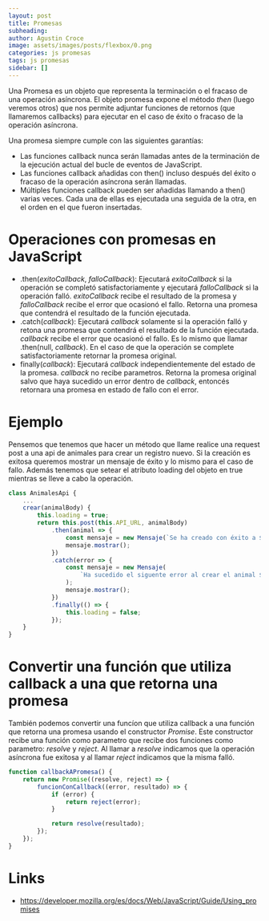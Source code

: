 ```yaml
---
layout: post
title: Promesas
subheading: 
author: Agustin Croce
image: assets/images/posts/flexbox/0.png
categories: js promesas
tags: js promesas
sidebar: []
---
```


Una Promesa es un objeto que representa la terminación o el fracaso de una operación asíncrona. El objeto promesa expone el método *then* (luego veremos otros) que nos permite adjuntar funciones de retornos (que llamaremos callbacks) para ejecutar en el caso de éxito o fracaso de la operación asíncrona.

Una promesa siempre cumple con las siguientes garantías:

* Las funciones callback nunca serán llamadas antes de la terminación de la ejecución actual del bucle de eventos de JavaScript.
* Las funciones callback añadidas con then() incluso después del éxito o fracaso de la operación asíncrona serán llamadas.
* Múltiples funciones callback pueden ser añadidas llamando a then() varias veces. Cada una de ellas es ejecutada una seguida de la otra, en el orden en el que fueron insertadas.

# Operaciones con promesas en JavaScript

* .then(*exitoCallback*, *falloCallback*): Ejecutará *exitoCallback* si la operación se completó satisfactoriamente y ejecutará *falloCallback* si la operación falló.
*exitoCallback* recibe el resultado de la promesa y *falloCallback* recibe el error que ocasionó el fallo. Retorna una promesa que contendrá el resultado de la función ejecutada.
* .catch(*callback*): Ejecutará *callback* solamente si la operación falló y retona una promesa que contendrá el resultado de la función ejecutada. *callback* recibe el error que ocasionó el fallo. Es lo mismo que llamar .then(null, *callback*). En el caso de que la operación se complete satisfactoriamente retornar la promesa original.
* finally(*callback*): Ejecutará *callback* independientemente del estado de la promesa. *callback* no recibe parametros. Retorna la promesa original salvo que haya sucedido un error dentro de *callback*, entoncés retornara una promesa en estado de fallo con el error. 

# Ejemplo

Pensemos que tenemos que hacer un método que llame realice una request post a una api de animales para crear un registro nuevo. Si la creación es exitosa queremos mostrar un mensaje de éxito y lo mismo para el caso de fallo. Además tenemos que setear el atributo loading del objeto en true mientras se lleve a cabo la operación.


```javascript
class AnimalesApi {
    ...
    crear(animalBody) {
        this.loading = true;
        return this.post(this.API_URL, animalBody)
            .then(animal => {
                const mensaje = new Mensaje(`Se ha creado con éxito a ${animal.nombre}`);
                mensaje.mostrar();
            })
            .catch(error => {
                const mensaje = new Mensaje(
                    `Ha sucedido el siguente error al crear el animal ${error.message}`
                );
                mensaje.mostrar();
            })
            .finally(() => {
                this.loading = false;
            });
    }
}
```

# Convertir una función que utiliza callback a una que retorna una promesa

También podemos convertir una funcíon que utiliza callback a una función que retorna una promesa usando el constructor *Promise*. Este constructor recibe una función como parametro que recibe dos funciones como parametro: *resolve* y *reject*. Al llamar a *resolve* indicamos que la operación asíncrona fue exitosa y al llamar *reject* indicamos que la misma falló.

```javascript
function callbackAPromesa() {
    return new Promise((resolve, reject) => {
        funcionConCallback((error, resultado) => {
            if (error) {
                return reject(error);
            }

            return resolve(resultado);
        });
    });
}
```

# Links

- https://developer.mozilla.org/es/docs/Web/JavaScript/Guide/Using_promises